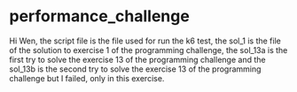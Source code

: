 # performance_challenge
Hi Wen, the script file is the file used for run the k6 test,
the sol_1 is the file of the solution to exercise 1 of the programming challenge,
the sol_13a is the first try to solve the exercise 13 of the programming challenge 
and the sol_13b is the second try to solve the exercise 13 of the programming 
challenge but I failed, only in this exercise.

